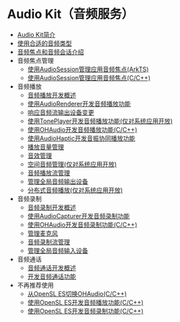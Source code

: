 # Audio Kit（音频服务）

- [Audio Kit简介](audio-kit-intro.md)
- [使用合适的音频类型](using-right-streamusage-and-sourcetype.md)
- [音频焦点和音频会话介绍](audio-playback-concurrency.md)
- 音频焦点管理<!--audio-session-->
  - [使用AudioSession管理应用音频焦点(ArkTS)](audio-session-management.md)
  - [使用AudioSession管理应用音频焦点(C/C++)](using-ohaudio-for-session.md)
- 音频播放<!--audio-playback-->
  - [音频播放开发概述](audio-playback-overview.md)
  - [使用AudioRenderer开发音频播放功能](using-audiorenderer-for-playback.md)
  - [响应音频流输出设备变更](audio-output-device-change.md)
  <!--Del-->
  - [使用TonePlayer开发音频播放功能(仅对系统应用开放)](using-toneplayer-for-playback.md)
  <!--DelEnd-->
  - [使用OHAudio开发音频播放功能(C/C++)](using-ohaudio-for-playback.md)
  - [使用AudioHaptic开发音振协同播放功能](using-audiohaptic-for-playback.md)
  - [播放音量管理](volume-management.md)
  - [音效管理](audio-effect-management.md)
  <!--Del-->
  - [空间音频管理(仅对系统应用开放)](audio-spatialization-management.md)
  <!--DelEnd-->
  - [音频播放流管理](audio-playback-stream-management.md)
  - [管理全局音频输出设备](audio-output-device-management.md)
  <!--Del-->
  - [分布式音频播放(仅对系统应用开放)](distributed-audio-playback.md)
  <!--DelEnd-->
- 音频录制<!--audio-recording-->
  - [音频录制开发概述](audio-recording-overview.md)
  - [使用AudioCapturer开发音频录制功能](using-audiocapturer-for-recording.md)
  - [使用OHAudio开发音频录制功能(C/C++)](using-ohaudio-for-recording.md)
  - [管理麦克风](mic-management.md)
  - [音频录制流管理](audio-recording-stream-management.md)
  - [管理全局音频输入设备](audio-input-device-management.md)
- 音频通话<!--audio-call-->
  - [音频通话开发概述](audio-call-overview.md)
  - [开发音频通话功能](audio-call-development.md)
- 不再推荐使用<!--not-recommended--> 
  - [从OpenSL ES切换OHAudio(C/C++)](replace-opensles-by-ohaudio.md)
  - [使用OpenSL ES开发音频播放功能(C/C++)](using-opensl-es-for-playback.md)
  - [使用OpenSL ES开发音频录制功能(C/C++)](using-opensl-es-for-recording.md)